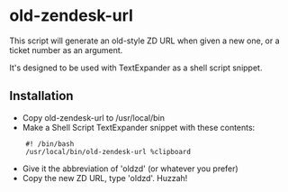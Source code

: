 # old-zendesk-url
This script will generate an old-style ZD URL when given a new one, or a ticket number as an argument.

It's designed to be used with TextExpander as a shell script snippet.

## Installation
* Copy old-zendesk-url to /usr/local/bin
* Make a Shell Script TextExpander snippet with these contents:

```
    #! /bin/bash
    /usr/local/bin/old-zendesk-url %clipboard
```
* Give it the abbreviation of 'oldzd' (or whatever you prefer)
* Copy the new ZD URL, type 'oldzd'. Huzzah!
